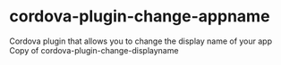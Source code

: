 # cordova-plugin-change-appname
Cordova plugin that allows you to change the display name of your app
Copy of cordova-plugin-change-displayname
